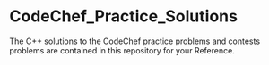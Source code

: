 # CodeChef_Practice_Solutions
The C++ solutions to the CodeChef practice problems and contests problems are contained in this repository for your Reference.


